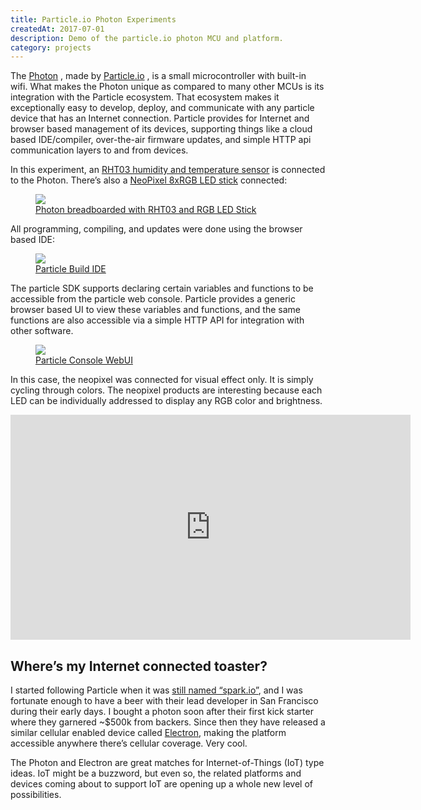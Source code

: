 ```yaml
---
title: Particle.io Photon Experiments
createdAt: 2017-07-01
description: Demo of the particle.io photon MCU and platform.
category: projects
---
```


The
<a href="https://www.particle.io/products/hardware/photon-wifi-dev-kit">Photon</a>
, made by
<a href="https://www.particle.io">Particle.io</a>
, is a small microcontroller with built-in wifi. What makes the Photon unique as compared to many other MCUs is
its integration with the Particle ecosystem. That ecosystem makes it exceptionally easy to develop, deploy, and
communicate with any particle device that has an Internet connection. Particle provides for Internet and browser
based management of its devices, supporting things like a cloud based IDE/compiler, over-the-air firmware updates,
and simple HTTP api communication layers to and from devices.

In this experiment, an
<a href="https://www.sparkfun.com/products/10167">RHT03 humidity and temperature sensor</a>
is connected to the Photon. There&#8217;s also a
<a href="https://www.adafruit.com/product/1426">NeoPixel 8xRGB LED stick</a>
connected:

<div class="text-center">
  <a href="/static/i/projects/2017/photon/P1080779-1920.jpg">
    <figure class="figure">
      <img class="figure-img img-fluid rounded" src="/i/projects/2017/photon/P1080779-1920.jpg" />
      <figcaption class="figure-caption text-center">Photon breadboarded with RHT03 and RGB LED Stick</figcaption>
    </figure>
  </a>
</div>

All programming, compiling, and updates were done using the browser based IDE:

<div class="text-center">
  <a href="/static/i/projects/2017/photon/particle-build-001.png">
    <figure class="figure">
      <img class="figure-img img-fluid rounded" src="/i/projects/2017/photon/particle-build-001.png" />
      <figcaption class="figure-caption text-center">Particle Build IDE</figcaption>
    </figure>
  </a>
</div>
    
The particle SDK supports declaring certain variables and functions to be accessible from the particle web
console. Particle provides a generic browser based UI to view these variables and functions, and the same
functions are also accessible via a simple HTTP API for integration with other software.

<div class="text-center">
  <a href="/static/i/projects/2017/photon/particle-console-001.png">
    <figure class="figure">
      <img class="figure-img img-fluid rounded" src="/i/projects/2017/photon/particle-console-001.png" />
      <figcaption class="figure-caption text-center">Particle Console WebUI</figcaption>
    </figure>
  </a>
</div>

In this case, the neopixel was connected for visual effect only. It is simply cycling through colors. The neopixel
products are interesting because each LED can be individually addressed to display any RGB color and brightness.

<div class="video-container">
    <div class="video-responsive">
      <iframe
        allowfullscreen
        style="border:none"
        height="360"
        src="https://www.youtube.com/embed/RCFIziTKojM?feature=oembed"
        width="640"
      ></iframe>
    </div>
</div>

## Where&#8217;s my Internet connected toaster?

I started following Particle when it was
<a href="https://techcrunch.com/2015/05/14/spark-io-is-now-particle-io-because-there-were-too-many-sparks/">
still named &#8220;spark.io&#8221;</a>, and I was fortunate enough to have a beer with their lead developer in San
Francisco during their early days. I bought a photon soon after their first kick starter where they garnered ~$500k from
backers. Since then they have released a similar cellular enabled device called
<a href="https://www.particle.io/products/hardware/electron-cellular-dev-kit">Electron</a>, making the platform
accessible anywhere there&#8217;s cellular coverage. Very cool.

The Photon and Electron are great matches for Internet-of-Things (IoT) type ideas. IoT might be a buzzword, but even so,
the related platforms and devices coming about to support IoT are opening up a whole new level of possibilities.
